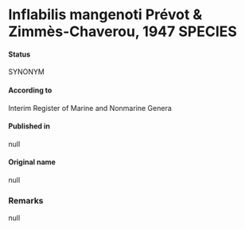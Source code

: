 # Inflabilis mangenoti Prévot & Zimmès-Chaverou, 1947 SPECIES

#### Status
SYNONYM

#### According to
Interim Register of Marine and Nonmarine Genera

#### Published in
null

#### Original name
null

### Remarks
null